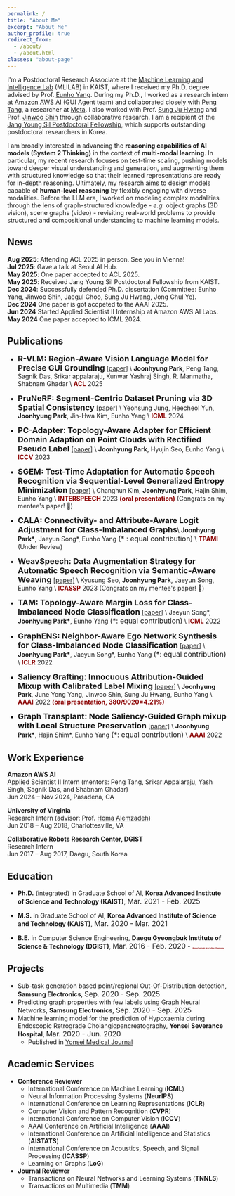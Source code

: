 ```yaml
---
permalink: /
title: "About Me"
excerpt: "About Me"
author_profile: true
redirect_from:
  - /about/
  - /about.html
classes: "about-page"
---
```


I'm a Postdoctoral Research Associate at the [Machine Learning and Intelligence Lab](https://mli.kaist.ac.kr/) (MLILAB) in KAIST, where I received my Ph.D. degree advised by Prof. [Eunho Yang](https://mli.kaist.ac.kr/people/). During my Ph.D., I worked as a research intern at [Amazon AWS AI](https://www.amazon.science/) (GUI Agent team) and collaborated closely with [Peng Tang](https://ppengttang.github.io/), a researcher at [Meta](https://ai.meta.com/research/). I also worked with Prof. [Sung Ju Hwang](http://www.sungjuhwang.com/) and Prof. [Jinwoo Shin](https://alinlab.kaist.ac.kr/shin.html) through collaborative research. I am a recipient of the [Jang Young Sil Postdoctoral Fellowship](https://www.kaist.ac.kr/kr/html/footer/0814.html?mode=V&no=2173bbf76f962af21132db6a2257046c&GotoPage=1), which supports outstanding postdoctoral researchers in Korea.

<!-- My research interest falls into enhancing the understanding of unstructured/video data modalities through the guidance of large language models. With these goals in mind, my recent focus has been on linking diverse modalities into the core of large language model **through the lens of graph-structured knowledge**, *e.g.* object graphs (3D vision), knowledge graphs (natural language), and scene graphs (video). In this endeavor, I work on building algorithms that leverage relational information of data therein, **revisiting real-world problems within a graph-based framework to provide a structured understanding of complex data modalities** in large language models. -->
I am broadly interested in advancing the **reasoning capabilities of AI models (System 2 Thinking)** in the context of **multi-modal learning**. In particular, my recent research focuses on test-time scaling, pushing models toward deeper visual understanding and generation, and augmenting them with structured knowledge so that their learned representations are ready for in-depth reasoning. Ultimately, my research aims to design models capable of **human-level reasoning** by flexibly engaging with diverse modalities. Before the LLM era, I worked on modeling complex modalities through the lens of graph-structured knowledge - *e.g.* object graphs (3D vision), scene graphs (video) - revisiting real-world problems to provide structured and compositional understanding to machine learning models.

<!-- - Multimodal Large Language Models: Generation and Comprehension
- Multimodal Reasoning
- Graphical User Interface (GUI) Agent
- Compositional Generalization (*a.k.a* Object-centric Learning)
- Graph-driven Compositional Modal Understanding -->


<!---**Learning on 3D Vision**\\
My primary research interest in 3D vision falls into two branches following: 1) **Cross-modal 3D understanding**. It aims to harness the power of auxiliary data modalities for an in-depth comprehension of complex 3D data. Currently, I'm working on open-vocabulary 3D scene segmentation with object-relational graphs leveraging recent language foundation models' capabilities. 2) **Sim-to-real adaptation for 3D data**. My recent research efforts have been dedicated to narrowing the domain gap between synthetic and real-world 3D data. Ranging from developing adaptation strategies to curating 3D photorealistic datasets, my recent objective is to facilitate successful sim-to-real transfer across a broad range of 3D vision tasks.
-->
## News
**Aug 2025**: Attending ACL 2025 in person. See you in Vienna!  
**Jul 2025**: Gave a talk at Seoul AI Hub.  
**May 2025**: One paper accepted to ACL 2025.  
**May 2025**: Received Jang Young Sil Postdoctoral Fellowship from KAIST.  
**Dec 2024**: Successfully defended Ph.D. dissertation (Committee: Eunho Yang, Jinwoo Shin, Jaegul Choo, Sung Ju Hwang, Jong Chul Ye).  
**Dec 2024** One paper is got accpeted to the AAAI 2025.  
**Jun 2024** Started Applied Scientist II Internship at Amazon AWS AI Labs.  
**May 2024** One paper accepted to ICML 2024.

## Publications
- **<font size="4">R-VLM: Region-Aware Vision Language Model for Precise GUI Grounding</font>**
[[paper]](https://arxiv.org/pdf/2507.05673) \\
**Joonhyung Park**, Peng Tang, Sagnik Das, Srikar appalaraju, Kunwar Yashraj Singh, R. Manmatha, Shabnam Ghadar 
 \\
<span style="color:darkred">**ACL**</span> 2025

- **<font size="4">PruNeRF: Segment-Centric Dataset Pruning via 3D Spatial Consistency</font>** 
[[paper]](https://arxiv.org/pdf/2406.00798) \\
Yeonsung Jung, Heecheol Yun, **Joonhyung Park**, Jin-Hwa Kim, Eunho Yang \\
<span style="color:darkred">**ICML**</span> 2024

- **<font size="4">PC-Adapter: Topology-Aware Adapter for Efficient Domain Adaption on Point Clouds with Rectified Pseudo Label</font>**
[[paper]](https://openaccess.thecvf.com/content/ICCV2023/papers/Park_PC-Adapter_Topology-Aware_Adapter_for_Efficient_Domain_Adaption_on_Point_Clouds_ICCV_2023_paper.pdf) \\
**Joonhyung Park**, Hyujin Seo, Eunho Yang \\
<span style="color:darkred">**ICCV**</span> 2023

- **<font size="4">SGEM: Test-Time Adaptation for Automatic Speech Recognition via Sequential-Level Generalized Entropy Minimization</font>** 
[[paper]](https://arxiv.org/abs/2306.01981) \\
Changhun Kim, **Joonhyung Park**, Hajin Shim, Eunho Yang \\
<span style="color:darkred">**INTERSPEECH**</span> 2023 <span style="color:darkred">**(oral presentation)**</span> (Congrats on my mentee's paper! :tada:)

- **<font size="4">CALA: Connectivity- and Attribute-Aware Logit Adjustment for Class-Imbalanced Graphs</font>**\\
**Joonhyung Park\***, Jaeyun Song\*, Eunho Yang <font size="3">(* : equal contribution)</font> \\
<span style="color:darkred">**TPAMI**</span> (Under Review)

- **<font size="4">WeavSpeech: Data Augmentation Strategy for Automatic Speech Recognition via Semantic-Aware Weaving</font>**
[[paper]](https://ieeexplore.ieee.org/abstract/document/10097196) \\
Kyusung Seo, **Joonhyung Park**, Jaeyun Song, Eunho Yang \\
<span style="color:darkred">**ICASSP**</span> 2023 (Congrats on my mentee's paper! :tada:)

- **<font size="4">TAM: Topology-Aware Margin Loss for Class-Imbalanced Node Classification</font>**
[[paper]](https://proceedings.mlr.press/v162/song22a/song22a.pdf) \\
Jaeyun Song\*, **Joonhyung Park\***, Eunho Yang <font size="3">(*: equal contribution)</font> \\
<span style="color:darkred">**ICML**</span> 2022

- **<font size="4">GraphENS: Neighbor-Aware Ego Network Synthesis for Class-Imbalanced Node Classification</font>**
[[paper]](https://openreview.net/pdf?id=MXEl7i-iru) \\
**Joonhyung Park\***, Jaeyun Song\*, Eunho Yang <font size="3">(*: equal contribution)</font> \\
<span style="color:darkred">**ICLR**</span> 2022

- **<font size="4">Saliency Grafting: Innocuous Attribution-Guided Mixup with Calibrated Label Mixing</font>**
[[paper]](https://arxiv.org/abs/2112.08796) \\
**Joonhyung Park**, June Yong Yang, Jinwoo Shin, Sung Ju Hwang, Eunho Yang \\
<span style="color:darkred">**AAAI**</span> 2022 <span style="color:darkred">**(oral presentation, 380/9020=4.21%)**</span>

- **<font size="4">Graph Transplant: Node Saliency-Guided Graph mixup with Local Structure Preservation</font>**
[[paper]](https://arxiv.org/abs/2111.05639) \\
**Joonhyung Park\***, Hajin Shim\*, Eunho Yang <font size="3">(*: equal contribution)</font> \\
<span style="color:darkred">**AAAI**</span> 2022

## Work Experience
**Amazon AWS AI**  
Applied Scientist II Intern (mentors: Peng Tang, Srikar Appalaraju, Yash Singh, Sagnik Das, and Shabnam Ghadar)  
Jun 2024 – Nov 2024, Pasadena, CA

**University of Virginia**  
Research Intern (advisor: Prof. [Homa Alemzadeh](https://homa-alem.github.io/))  
Jun 2018 – Aug 2018, Charlottesville, VA  
<!-- Medical concept extraction in text data for a Cognitive Assistant System for emergency medical response (supported by NIST). -->

**Collaborative Robots Research Center, DGIST**  
Research Intern  
Jun 2017 – Aug 2017, Daegu, South Korea  
<!-- Developed a treadmill for stroke hemiplegic patients. -->
<!-- - Applied Scientist II Intern, **Amazon AWS AI**, Pasadena, CA,  <font size="3">Jun. 2024 - </font>
  - Mentors: Peng Tang, Srikar Appalaraju, Yash Singh, Sagnik Das, and Shabnam Ghadar
- Research Intern, **University of Virginia**, Charlottesville, VA, <font size="3">Jun. 2018 - Aug. 2018</font>
  - Advisor: Prof. [Homa Alemzadeh](https://homa-alem.github.io/)
  - Medical concept extraction in text data for Cognitive Assistant System of emergency medical response (supported by the National Institute of Standards and Technology).
- Research Intern, **Collaborative Robots Research Center, DGIST**, Daegu, <font size="3">Jun. 2017 - Aug. 2017</font>
  - Development of treadmill for stroke hemiplegic patients -->

## Education
- **Ph.D.** (integrated) in Graduate School of AI, **Korea Advanced Institute of Science and Technology (KAIST)**, <font size="3">Mar. 2021 - Feb. 2025</font> 

- **M.S.** in Graduate School of AI, **Korea Advanced Institute of Science and Technology (KAIST)**, <font size="3">Mar. 2020 - Mar. 2021</font> 

- **B.E.** in Computer Science Engineering, **Daegu Gyeongbuk Institute of Science & Technology (DGIST)**, <font size="3">Mar. 2016 - Feb. 2020</font> - <span style="color:darkred;font-size:3;">(***Summa Cum Laude, 1st in College of Engineering***)</span>

## Projects
- Sub-task generation based point/regional Out-Of-Distribution detection, **Samsung Electronics**, <font size="3">Sep. 2020 - Sep. 2025</font>
- Predicting graph properties with few labels using Graph Neural Networks, **Samsung Electronics**, <font size="3">Sep. 2020 - Sep. 2025</font>
- Machine learning model for the prediction of Hypoxaemia during Endoscopic Retrograde Cholangiopancreatography, **Yonsei Severance Hospital**, <font size="3">Mar. 2020 - Jun. 2020</font>
    - Published in [Yonsei Medical Journal](https://ymj.kr/DOIx.php?id=10.3349/ymj.2022.0381)

## Academic Services
- **Conference Reviewer**
    - International Conference on Machine Learning (**ICML**)
    - Neural Information Processing Systems (**NeurIPS**)
    - International Conference on Learning Representations (**ICLR**) 
    - Computer Vision and Pattern Recognition (**CVPR**)
    - International Conference on Computer Vision (**ICCV**)
    - AAAI Conference on Artificial Intelligence (**AAAI**)
    - International Conference on Artificial Intelligence and Statistics (**AISTATS**)
    - International Conference on Acoustics, Speech, and Signal Processing (**ICASSP**)
    - Learning on Graphs (**LoG**)
- **Journal Reviewer**
    - Transactions on Neural Networks and Learning Systems (**TNNLS**)
    - Transactions on Multimedia (**TMM**)
